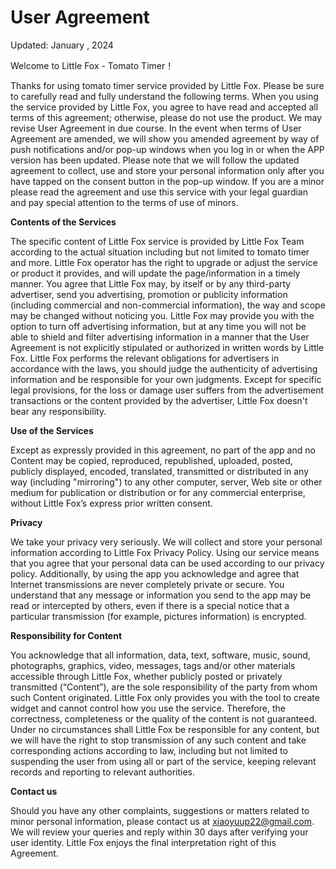# User Agreement
Updated: January , 2024

 Welcome to Little Fox - Tomato Timer！
 
 Thanks for using tomato timer service provided by Little Fox. Please be sure to carefully read and fully understand the following terms. When you using the service provided by Little Fox, you agree to have read and accepted all terms of this agreement; otherwise, please do not use the product.
 We may revise User Agreement in due course. In the event when terms of User Agreement are amended, we will show you amended agreement by way of push notifications and/or pop-up windows when you log in or when the APP version has been updated. Please note that we will follow the updated agreement to collect, use and store your personal information only after you have tapped on the consent button in the pop-up window.
 If you are a minor please read the agreement and use this service with your legal guardian and pay special attention to the terms of use of minors.

**Contents of the Services**

 The specific content of Little Fox service is provided by Little Fox Team according to the actual situation including but not limited to tomato timer and more. Little Fox operator has the right to upgrade or adjust the service or product it provides, and will update the page/information in a timely manner.
 You agree that Little Fox may, by itself or by any third-party advertiser, send you advertising, promotion or publicity information (including commercial and non-commercial information), the way and scope may be changed without noticing you. Little Fox may provide you with the option to turn off advertising information, but at any time you will not be able to shield and filter advertising information in a manner that the User Agreement is not explicitly stipulated or authorized in written words by Little Fox. Little Fox performs the relevant obligations for advertisers in accordance with the laws, you should judge the authenticity of advertising information and be responsible for your own judgments. Except for specific legal provisions, for the loss or damage user suffers from the advertisement transactions or the content provided by the advertiser, Little Fox doesn't bear any responsibility.

**Use of the Services**

 Except as expressly provided in this agreement, no part of the app and no Content may be copied, reproduced, republished, uploaded, posted, publicly displayed, encoded, translated, transmitted or distributed in any way (including "mirroring") to any other computer, server, Web site or other medium for publication or distribution or for any commercial enterprise, without Little Fox’s express prior written consent.

**Privacy**

 We take your privacy very seriously. We will collect and store your personal information according to Little Fox Privacy Policy. Using our service means that you agree that your personal data can be used according to our privacy policy. Additionally, by using the app you acknowledge and agree that Internet transmissions are never completely private or secure. You understand that any message or information you send to the app may be read or intercepted by others, even if there is a special notice that a particular transmission (for example, pictures information) is encrypted.

**Responsibility for Content**

 You acknowledge that all information, data, text, software, music, sound, photographs, graphics, video, messages, tags and/or other materials accessible through Little Fox, whether publicly posted or privately transmitted (“Content”), are the sole responsibility of the party from whom such Content originated. Little Fox only provides you with the tool to create widget and cannot control how you use the service. Therefore, the correctness, completeness or the quality of the content is not guaranteed. Under no circumstances shall Little Fox be responsible for any content, but we will have the right to stop transmission of any such content and take corresponding actions according to law, including but not limited to suspending the user from using all or part of the service, keeping relevant records and reporting to relevant authorities.
 
**Contact us**

 Should you have any other complaints, suggestions or matters related to minor personal information, please contact us at xiaoyuup22@gmail.com. We will review your queries and reply within 30 days after verifying your user identity.
 Little Fox enjoys the final interpretation right of this Agreement.
